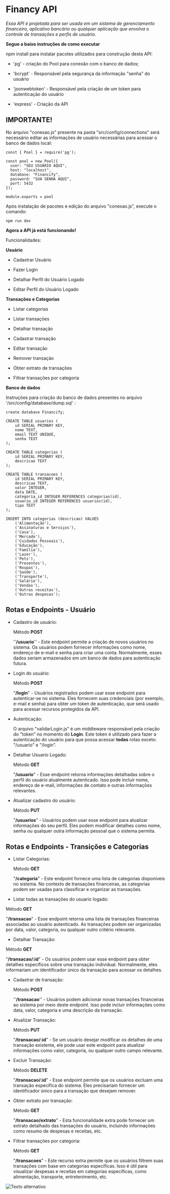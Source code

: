 # **Financy API**

 *Essa API é projetada para ser usada em um sistema de gerenciamento financeiro, aplicativo bancário ou qualquer aplicação que envolva o controle de transações e perfis de usuário.*

**Segue a baixo instruções de como executar**


npm install para instalar pacotes utilizados para construção desta API:

- 'pg' - criação do Pool para conexão com o banco de dados;

- 'bcrypt' - Responsável pela segurança da informação "senha" do usuário

- 'jsonwebtoken' - Responsável pela criação de um token para autenticação do usuário

- 'express' - Criação da API

## IMPORTANTE!

No arquivo "conexao.js" presente na pasta "src/config/connections" será necessário editar as informações de usuário necessárias para acessar o banco de dados local:

```
const { Pool } = require('pg');

const pool = new Pool({
  user: "SEU USUÁRIO AQUI",
  host: "localhost",
  database: "Financify",
  password: "SUA SENHA AQUI",
  port: 5432
});

module.exports = pool
```

Após instalação de pacotes e edição do arquivo "conexao.js", execute o comando:

    npm run dev


**Agora a API já está funcionando!**

Funcionalidades: 


**Usuário**

- Cadastrar Usuário

- Fazer Login 

- Detalhar Perfil do Usuário Logado 

- Editar Perfil do Usuário Logado 


**Transações e Categorias**

- Listar categorias 

- Listar transações 

- Detalhar transação 

- Cadastrar transação 

- Editar transação 

- Remover transação 

- Obter extrato de transações 

- Filtrar transações por categoria 


**Banco de dados**

Instruções para criação do banco de dados presentes no arquivo '/src/config/database/dump.sql' :

```
create database Financify;

CREATE TABLE usuarios (
    id SERIAL PRIMARY KEY,
    nome TEXT,
    email TEXT UNIQUE,
    senha TEXT 
);

CREATE TABLE categorias (
    id SERIAL PRIMARY KEY,
    descricao TEXT
);

CREATE TABLE transacoes (
    id SERIAL PRIMARY KEY,
    descricao TEXT,
    valor INTEGER,
    data DATE,
    categoria_id INTEGER REFERENCES categorias(id),
    usuario_id INTEGER REFERENCES usuarios(id),
    tipo TEXT
);

INSERT INTO categorias (descricao) VALUES
    ('Alimentação'),
    ('Assinaturas e Serviços'),
    ('Casa'),
    ('Mercado'),
    ('Cuidados Pessoais'),
    ('Educação'),
    ('Família'),
    ('Lazer'),
    ('Pets'),
    ('Presentes'),
    ('Roupas'),
    ('Saúde'),
    ('Transporte'),
    ('Salário'),
    ('Vendas'),
    ('Outras receitas'),
    ('Outras despesas');
```

## Rotas e Endpoints - Usuário

- Cadastro de usuário:
  
  Método **POST**
  
  ''**/usuario**'' - Este endpoint permite a criação de novos usuários no sistema. Os usuários podem fornecer informações como nome, endereço de e-mail e senha para criar uma conta. Normalmente, esses dados seriam armazenados em um banco de dados para autenticação futura.

- Login do usuário:
  
  Método **POST**
  
  "**/login**" - Usuários registrados podem usar esse endpoint para autenticar-se no sistema. Eles fornecem suas credenciais (por exemplo, e-mail e senha) para obter um token de autenticação, que será usado para acessar recursos protegidos da API.

- Autenticação:
  
  O arquivo "validarLogin.js" é um middleware responsável pela criação do "token" no momento do **Login**. Este token é utilizado para fazer a autenticação do usuário para que possa acessar **todas** rotas exceto: "/usuario" e "/login".

- Detalhar Usuario Logado:
  
  Método **GET** 
  
  "**/usuario**" - Esse endpoint retorna informações detalhadas sobre o perfil do usuário atualmente autenticado. Isso pode incluir nome, endereço de e-mail, informações de contato e outras informações relevantes.
  
- Atualizar cadastro do usuário:
  
  Método **PUT**
  
  "**/usuarios**" - Usuários podem usar esse endpoint para atualizar informações do seu perfil. Eles podem modificar detalhes como nome, senha ou qualquer outra informação pessoal que o sistema permita.


## Rotas e Endpoints - Transições e Categorias

- Listar Categorias:
  
  Método **GET** 
  
  "**/categoria**" -  Este endpoint fornece uma lista de categorias disponíveis no sistema. No contexto de transações financeiras, as categorias podem ser usadas para classificar e organizar as transações.

 - Listar todas as transações do usuario logado:
  
  Método **GET**
  
  "**/transacao**" - Esse endpoint retorna uma lista de transações financeiras associadas ao usuário autenticado. As transações podem ser organizadas por data, valor, categoria, ou qualquer outro critério relevante.

  - Detalhar Transação:
  
  Método **GET** 
  
  "**/transacao/:id**" - Os usuários podem usar esse endpoint para obter detalhes específicos sobre uma transação individual. Normalmente, eles informariam um identificador único da transação para acessar os detalhes.

- Cadastrar de transação:
  
  Método **POST**
  
  ''**/transacao**'' -  Usuários podem adicionar novas transações financeiras ao sistema por meio deste endpoint. Isso pode incluir informações como data, valor, categoria e uma descrição da transação.

- Atualizar Transação:
  
  Método **PUT** 
  
  "**/transacao/:id**" - Se um usuário desejar modificar os detalhes de uma transação existente, ele pode usar este endpoint para atualizar informações como valor, categoria, ou qualquer outro campo relevante.

- Excluir Transação:
  
  Método **DELETE**
  
  "**/transacao/:id**" - Esse endpoint permite que os usuários excluam uma transação específica do sistema. Eles precisariam fornecer um identificador único para a transação que desejam remover.

- Obter extrato por transação:

  Método **GET**

  "**/transacao/extrato**" - Esta funcionalidade extra pode fornecer um extrato detalhado das transações do usuário, incluindo informações como resumo de despesas e receitas, etc.

- Filtrar transações por categoria:

  Método **GET**

  "**/transacoes**" - Este recurso extra permite que os usuários filtrem suas transações com base em categorias específicas. Isso é útil para visualizar despesas e receitas em categorias específicas, como alimentação, transporte, entretenimento, etc.


<img src="https://imgur.com/TgmSqT4" alt="Texto alternativo">